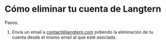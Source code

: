 # Cómo eliminar tu cuenta de Langtern

Pasos:

1. Envía un email a contact@langtern.com pidiendo la eliminación de tu cuenta desde el mismo email al que esté asociada.



